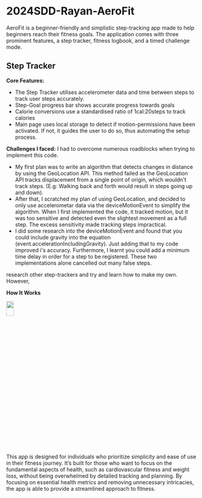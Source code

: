 # 2024SDD-Rayan-AeroFit 
AeroFit is a beginner-friendly and simplistic step-tracking app made to help beginners reach their fitness goals. The application comes with three prominent features, a step tracker, fitness logbook, and a timed challenge mode. 

## Step Tracker 
**Core Features:**
- The Step Tracker utilises accelerometer data and time between steps to track user steps accurately.
- Step-Goal progress bar shows accurate progress towards goals
- Calorie conversions use a standardised ratio of 1cal:20steps to track calories
- Main page uses local storage to detect if motion-permissions have been activated. If not, it guides the user to do so, thus automating the setup process.

**Challenges I faced:**
I had to overcome numerous roadblocks when trying to implement this code. 
- My first plan was to write an algorithm that detects changes in distance by using the GeoLocation API. This method failed as the GeoLocation API tracks displacement from a single point of origin, which wouldn't track steps. (E.g: Walking back and forth would result in steps going up and down).
- After that, I scratched my plan of using GeoLocation, and decided to only use accelerometar data via the deviceMotionEvent to simplify the algorithm. When I first implemented the code, it tracked motion, but it was too sensitive and detected even the slightest movement as a full step. The excess sensitivity made tracking steps impractical.
- I did some research into the deviceMotionEvent and found that you could include gravity into the equation (event.accelerationIncludingGravity). Just adding that to my code  improved i's accuracy. Furthermore, I learnt you could add a minimum time delay in order for a step to be registered. These two implementations alone cancelled out many false steps.



research other step-trackers and try and learn how to make my own. However,  






**How It Works**

<img src="https://i.ibb.co/3kPQgZM/RPReplay-Final1709196170.gif" width="20%" height="10%">

This app is designed for individuals who prioritize simplicity and ease of use in their fitness journey. It’s built for those who want to focus on the fundamental aspects of health, such as cardiovascular fitness and weight loss, without being overwhelmed by detailed tracking and planning.  By focusing on essential health metrics and removing unnecessary intricacies, the app is able to provide a streamlined approach to fitness.
